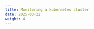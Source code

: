 ```yaml
---
title: Monitoring a kubernetes cluster
date: 2025-03-22
weight: 4
---
```


<!-- {{% pageinfo %}}
todo
{{% /pageinfo %}}

todo
 -->